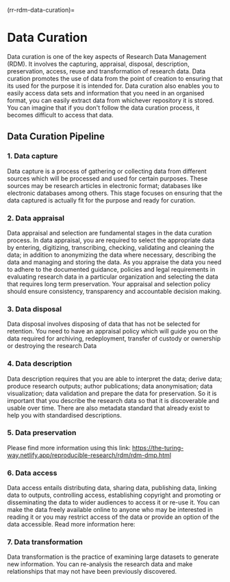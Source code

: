(rr-rdm-data-curation)=
# Data Curation

Data curation is one of the key aspects of Research Data Management (RDM). 
It involves the capturing, appraisal, disposal, description, preservation, access, reuse and transformation of research data. 
Data curation promotes the use of data from the point of creation to ensuring that its used for the purpose it is intended for. 
Data curation also enables you to easily access data sets and information that you need in an organised format, you can easily extract data from whichever repository it is stored. 
You can imagine that if you don't follow the data curation process, it becomes difficult to access that data.

## Data Curation Pipeline

### 1. Data capture
Data capture is a process of gathering or collecting data from different sources which will be processed and used for certain purposes. These sources may be research articles in electronic format; databases like electronic databases among others. This stage focuses on ensuring that the data captured is actually fit for the purpose and ready for curation.

### 2. Data appraisal
Data appraisal and selection are fundamental stages in the data curation process. In data appraisal, you are required to select the appropriate data by entering, digitizing, transcribing, checking, validating and cleaning the data; in addition to anonymizing the data where necessary, describing the data and managing and storing the data.  As you appraise the data you need to adhere to the documented guidance, policies and legal requirements in evaluating research data in a particular organization and selecting the data that requires long term preservation. Your appraisal and selection policy should ensure consistency, transparency and accountable decision making.

### 3. Data disposal 
Data disposal involves disposing of data that has not be selected for retention. You need to have an appraisal policy which will guide you on the data required for archiving, redeployment, transfer of custody or ownership or destroying the research Data 

### 4. Data description
Data description requires that you are able to interpret the data; derive data; produce research outputs; author publications; data anonymisation; data visualization; data validation  and prepare the data for preservation. So it is important that you describe the research data so that it is discoverable and usable over time. There are also  metadata standard that already exist to help you with standardised descriptions. 

### 5. Data preservation
Please find more information using this link:
https://the-turing-way.netlify.app/reproducible-research/rdm/rdm-dmp.html

### 6. Data access 
Data access entails distributing data, sharing data, publishing data, linking data to outputs, controlling access, establishing copyright and promoting or disseminating the data to wider audiences to access it or re-use it.  You can make the  data freely available online  to anyone  who may be interested in reading it or you may restrict access of the data or provide an option of the data accessible.
Read more information here:

### 7. Data transformation
Data transformation is the practice of examining large datasets to generate new information. You can re-analysis the research data and make relationships that may not have been previously discovered. 
